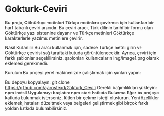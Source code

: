 # Gokturk-Ceviri


Bu proje, Göktürkçe metinleri Türkçe metinlere çevirmek için kullanılan bir harf tabanlı çeviri aracıdır. Bu çeviri aracı, Türk dilinin tarihî bir formu olan Göktürkçe yazı sistemine dayanır ve Türkçe metinleri Göktürkçe karakterlerle yazılmış metinlere çevirir.

Nasıl Kullanılır
Bu aracı kullanmak için, sadece Türkçe metni girin ve Göktürkçe çevirisi sağ taraftaki kutuda görüntülenecektir. Ayrıca, çeviri için farklı şablonlar seçebilirsiniz.
şablonları kullanıcaların img/image1.png olarak eklemesi gerekmedir.

Kurulum
Bu projeyi yerel makinenizde çalıştırmak için şunları yapın:

Bu depoyu kopyalayın: git clone https://github.com/ajarostexd/Gokturk_Ceviri
Gerekli bağımlılıkları yükleyin: npm install
Uygulamayı başlatın: npm start
Katkıda Bulunma
Eğer bu projeye katkıda bulunmak isterseniz, lütfen bir çekme isteği oluşturun. Yeni özellikler eklemek, hataları düzeltmek veya belgeleri geliştirmek gibi birçok farklı yoldan katkıda bulunabilirsiniz.
